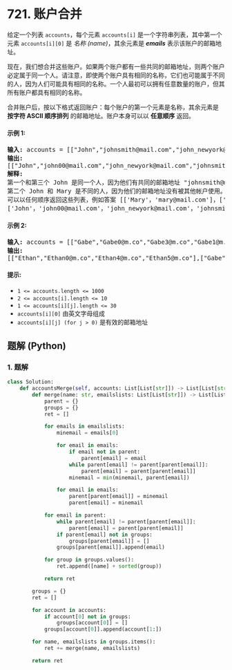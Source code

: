# 721. 账户合并
给定一个列表 `accounts`，每个元素 `accounts[i]` 是一个字符串列表，其中第一个元素 `accounts[i][0]` 是 *名称 (name)*，其余元素是 ***emails*** 表示该账户的邮箱地址。

现在，我们想合并这些账户。如果两个账户都有一些共同的邮箱地址，则两个账户必定属于同一个人。请注意，即使两个账户具有相同的名称，它们也可能属于不同的人，因为人们可能具有相同的名称。一个人最初可以拥有任意数量的账户，但其所有账户都具有相同的名称。

合并账户后，按以下格式返回账户：每个账户的第一个元素是名称，其余元素是 **按字符 ASCII 顺序排列** 的邮箱地址。账户本身可以以 **任意顺序** 返回。

#### 示例 1:
<pre>
<strong>输入:</strong> accounts = [["John","johnsmith@mail.com","john_newyork@mail.com"],["John","johnsmith@mail.com","john00@mail.com"],["Mary","mary@mail.com"],["John","johnnybravo@mail.com"]]
<strong>输出:</strong>
[["John","john00@mail.com","john_newyork@mail.com","johnsmith@mail.com"],["Mary","mary@mail.com"],["John","johnnybravo@mail.com"]]
<strong>解释:</strong>
第一个和第三个 John 是同一个人，因为他们有共同的邮箱地址 "johnsmith@mail.com"。
第二个 John 和 Mary 是不同的人，因为他们的邮箱地址没有被其他帐户使用。
可以以任何顺序返回这些列表，例如答案 [['Mary'，'mary@mail.com']，['John'，'johnnybravo@mail.com']，
['John'，'john00@mail.com'，'john_newyork@mail.com'，'johnsmith@mail.com']] 也是正确的。
</pre>

#### 示例 2:
<pre>
<strong>输入:</strong> accounts = [["Gabe","Gabe0@m.co","Gabe3@m.co","Gabe1@m.co"],["Kevin","Kevin3@m.co","Kevin5@m.co","Kevin0@m.co"],["Ethan","Ethan5@m.co","Ethan4@m.co","Ethan0@m.co"],["Hanzo","Hanzo3@m.co","Hanzo1@m.co","Hanzo0@m.co"],["Fern","Fern5@m.co","Fern1@m.co","Fern0@m.co"]]
<strong>输出:</strong>
[["Ethan","Ethan0@m.co","Ethan4@m.co","Ethan5@m.co"],["Gabe","Gabe0@m.co","Gabe1@m.co","Gabe3@m.co"],["Hanzo","Hanzo0@m.co","Hanzo1@m.co","Hanzo3@m.co"],["Kevin","Kevin0@m.co","Kevin3@m.co","Kevin5@m.co"],["Fern","Fern0@m.co","Fern1@m.co","Fern5@m.co"]]
</pre>

#### 提示:
* `1 <= accounts.length <= 1000`
* `2 <= accounts[i].length <= 10`
* `1 <= accounts[i][j].length <= 30`
* `accounts[i][0]` 由英文字母组成
* `accounts[i][j] (for j > 0)` 是有效的邮箱地址

## 题解 (Python)

### 1. 题解
```Python
class Solution:
    def accountsMerge(self, accounts: List[List[str]]) -> List[List[str]]:
        def merge(name: str, emailslists: List[List[str]]) -> List[List[str]]:
            parent = {}
            groups = {}
            ret = []

            for emails in emailslists:
                minemail = emails[0]

                for email in emails:
                    if email not in parent:
                        parent[email] = email
                    while parent[email] != parent[parent[email]]:
                        parent[email] = parent[parent[email]]
                    minemail = min(minemail, parent[email])

                for email in emails:
                    parent[parent[email]] = minemail
                    parent[email] = minemail

            for email in parent:
                while parent[email] != parent[parent[email]]:
                    parent[email] = parent[parent[email]]
                if parent[email] not in groups:
                    groups[parent[email]] = []
                groups[parent[email]].append(email)

            for group in groups.values():
                ret.append([name] + sorted(group))

            return ret

        groups = {}
        ret = []

        for account in accounts:
            if account[0] not in groups:
                groups[account[0]] = []
            groups[account[0]].append(account[1:])

        for name, emailslists in groups.items():
            ret += merge(name, emailslists)

        return ret
```

